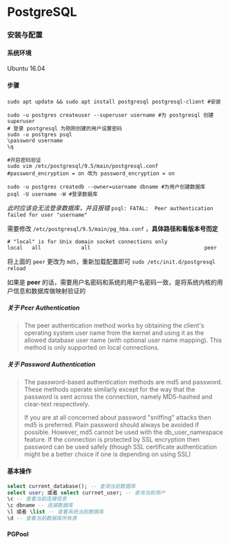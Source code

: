 # PostgreSQL



### 安装与配置

#### 系统环境

Ubuntu 16.04

#### 步骤

```shell
sudo apt update && sudo apt install postgresql postgresql-client #安装

sudo -u postgres createuser --superuser username #为 postgresql 创建 superuser
# 登录 postgresql 为刚刚创建的用户设置密码
sudo -u postgres psql
\password username
\q

#开启密码验证
sudo vim /etc/postgresql/9.5/main/postgresql.conf
#password_encryption = on 改为 password_encryption = on

sudo -u postgres createdb --owner=username dbname #为用户创建数据库
psql -U username -W #登录数据库
```

*此时应该会无法登录数据库，并且报错* `psql: FATAL:  Peer authentication failed for user "username"`

 需要修改 `/etc/postgresql/9.5/main/pg_hba.conf` ，**具体路径和看版本号而定**

```
# "local" is for Unix domain socket connections only
local   all             all                                     peer
```

将上面的 `peer` 更改为 `md5`，重新加载配置即可 `sudo /etc/init.d/postgresql reload`

如果是 **peer** 的话，需要用户名密码和系统的用户名密码一致，是将系统内核的用户信息和数据库做映射验证的

##### 关于 Peer Authentication

> The peer authentication method works by obtaining the client's operating system user name from the kernel and using it as the allowed database user name (with optional user name mapping). This method is only supported on local connections.

##### 关于 Password Authentication

> The password-based authentication methods are md5 and password. These methods operate similarly except for the way that the password is sent across the connection, namely MD5-hashed and clear-text respectively.
>
> If you are at all concerned about password "sniffing" attacks then md5 is preferred. Plain password should always be avoided if possible. However, md5 cannot be used with the db_user_namespace feature. If the connection is protected by SSL encryption then password can be used safely (though SSL certificate authentication might be a better choice if one is depending on using SSL)

#### 基本操作

```sql
select current_database(); -- 查询当前数据库
select user; 或者 select currnet_user; -- 查询当前用户
\c -- 查看当前连接信息
\c dbname -- 连接数据库
\l 或者 \list -- 查看系统当前数据库
\d -- 查看当前数据库所有表
```

#### PGPool

